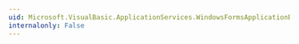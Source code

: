 ```yaml
---
uid: Microsoft.VisualBasic.ApplicationServices.WindowsFormsApplicationBase.OpenForms
internalonly: False
---
```


